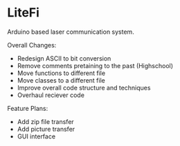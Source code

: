 # LiteFi
Arduino based laser communication system.

Overall Changes:
- Redesign ASCII to bit conversion
- Remove comments pretaining to the past (Highschool)
- Move functions to different file
- Move classes to a different file
- Improve overall code structure and techniques
- Overhaul reciever code

Feature Plans:
- Add zip file transfer
- Add picture transfer
- GUI interface

